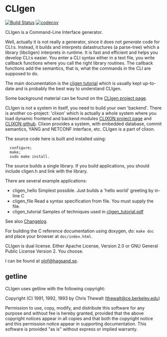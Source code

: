 # CLIgen

[![Build Status](https://github.com/clicon/cligen/actions/workflows/ci.yml/badge.svg)](https://github.com/clicon/cligen/actions/workflows/ci.yml) [![codecov](https://codecov.io/gh/clicon/cligen/branch/master/graph/badge.svg?token=6HXN51SARU)](https://codecov.io/gh/clicon/cligen)

CLIgen is a Command-Line Interface generator.

Well, actually it is not really a generator, since it does
not _generate_ code for CLI:s. Instead, it builds and interprets
datastructures (a parse-tree) which a library (libcligen) interprets
in runtime.  It is fast and efficient and helps you develop CLI:s
easier. You enter a CLI syntax either in a text file, you
write callback functions where you call the right library
routines. The callback functions add the semantics, that is, what the
commands in the CLI are supposed to do. 

The main documentation is the [cligen tutorial](cligen_tutorial.pdf)
which is usually kept up-to-date and is probably the best way to
understand CLIgen.

Some background material can be found on the [CLIgen project page](http://www.cligen.se).

CLIgen is _not_ a system in itself, you need to build your own
'backend'.  There is another co-project: 'clixon' which is
actually a whole system where you load dynamic frontend and backend
modules [CLIXON project page](http://www.clicon.org) and [CLIXON
github](https://github.com/clicon/clixon). Clixon provides a
system, with embedded database, commit semantics, YANG and NETCONF
interface, etc. CLIgen is a part of clixon.

The source code here is built and installed using:
```
  configure;
  make;
  sudo make install.
```

The source builds a single library. If you build applications, you should include cligen.h and link with the library.

There are several example applications:
* cligen_hello Simplest possible. Just builds a 'hello world' greeting by in-line C
* cligen_file Read a syntax specification from file. You must supply the file.
* cligen_tutorial Samples of techniques used in [cligen_tutorial.pdf](cligen_tutorial.pdf)

See also [Changelog](CHANGELOG.md).

For building the C reference documentation using doxygen, do: `make doc` and place your browser at `doc/index.html`.

CLIgen is dual license. Either Apache License, Version 2.0 or GNU
General Public License Version 2. You choose.

I can be found at olof@hagsand.se.

## getline

CLIgen uses getline with the following copyright:

Copyright (C) 1991, 1992, 1993 by Chris Thewalt (thewalt@ce.berkeley.edu)

Permission to use, copy, modify, and distribute this software 
for any purpose and without fee is hereby granted, provided
that the above copyright notices appear in all copies and that both the
copyright notice and this permission notice appear in supporting
documentation.  This software is provided "as is" without express or
implied warranty.


